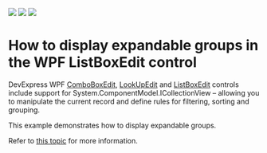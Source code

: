 <!-- default badges list -->
![](https://img.shields.io/endpoint?url=https://codecentral.devexpress.com/api/v1/VersionRange/157199750/21.1.5%2B)
[![](https://img.shields.io/badge/Open_in_DevExpress_Support_Center-FF7200?style=flat-square&logo=DevExpress&logoColor=white)](https://supportcenter.devexpress.com/ticket/details/T830499)
[![](https://img.shields.io/badge/📖_How_to_use_DevExpress_Examples-e9f6fc?style=flat-square)](https://docs.devexpress.com/GeneralInformation/403183)
<!-- default badges end -->
# How to display expandable groups in the WPF ListBoxEdit control

DevExpress WPF [ComboBoxEdit](https://documentation.devexpress.com/WPF/DevExpress.Xpf.Editors.ComboBoxEdit.class), [LookUpEdit](https://documentation.devexpress.com/WPF/DevExpress.Xpf.Grid.LookUp.LookUpEdit.class) and [ListBoxEdit](https://documentation.devexpress.com/WPF/DevExpress.Xpf.Editors.ListBoxEdit.class) controls include support for System.ComponentModel.ICollectionView – allowing you to manipulate the current record and define rules for filtering, sorting and grouping.

This example demonstrates how to display expandable groups.

Refer to [this topic](https://documentation.devexpress.com/WPF/DevExpress.Xpf.Editors.ListBoxEdit.GroupStyle.property) for more information.
